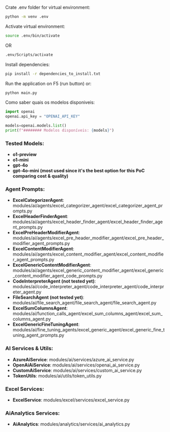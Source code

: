 Crate .env folder for virtual environment:

```bash
python -m venv .env
```

Activate virtual environment:

```bash
source .env/bin/activate
```
OR
```bash
.env/Scripts/activate
```

Install dependencies:

```bash
pip install -r dependencies_to_install.txt
```

Run the application on F5 (run button) or:

```bash
python main.py
```

Como saber quais os modelos disponiveis:
```python
import openai
openai.api_key = "OPENAI_API_KEY"

models=openai.models.list()
print(f"######## Modelos disponíveis: {models}")
```

### Tested Models:
- **o1-preview**
- **o1-mini**
- **gpt-4o**
- **gpt-4o-mini (most used since it's the best option for this PoC comparing cost & quality)**

### Agent Prompts:
- **ExcelCategorizerAgent**: modules/ai/agents/excel_categorizer_agent/excel_categorizer_agent_prompts.py
- **ExcelHeaderFinderAgent**: modules/ai/agents/excel_header_finder_agent/excel_header_finder_agent_prompts.py
- **ExcelPreHeaderModifierAgent**: modules/ai/agents/excel_pre_header_modifier_agent/excel_pre_header_modifier_agent_prompts.py
- **ExcelContentModifierAgent**: modules/ai/agents/excel_content_modifier_agent/excel_content_modifier_agent_prompts.py
- **ExcelGenericContentModifierAgent**: modules/ai/agents/excel_generic_content_modifier_agent/excel_generic_content_modifier_agent_code_prompts.py
- **CodeInterpreterAgent (not tested yet)**: modules/ai/code_interpreter_agent/code_interpreter_agent/code_interpreter_agent.py
- **FileSearchAgent (not tested yet)**: modules/ai/file_search_agent/file_search_agent/file_search_agent.py
- **ExcelSumColumnsAgent**: modules/ai/function_calls_agent/excel_sum_columns_agent/excel_sum_columns_agent.py
- **ExcelGenericFineTuningAgent**: modules/ai/fine_tuning_agents/excel_generic_agent/excel_generic_fine_tuning_agent_prompts.py

### AI Services & Utils:
- **AzureAiService**: modules/ai/services/azure_ai_service.py
- **OpenAiAiService**: modules/ai/services/openai_ai_service.py
- **CustomAiService**: modules/ai/services/custom_ai_service.py
- **TokenUtils**: modules/ai/utils/token_utils.py

### Excel Services:
- **ExcelService**: modules/excel/services/excel_service.py

### AiAnalytics Services:
- **AiAnalytics**: modules/analytics/services/ai_analytics.py